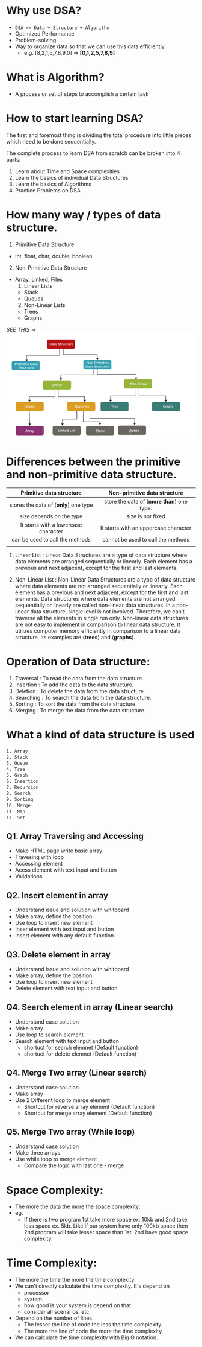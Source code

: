 # Why use DSA?
- `DSA => Data + Structure + Algorithm`
- Optimized Performance
- Problem-solving
- Way to organize data so that we can use this data efficiently
    - e.g. [8,2,1,5,7,8,9,0]
        => **[0,1,2,5,7,8,9]**   


# What is Algorithm?
- A process or set of steps to accomplish a certain task


# How to start learning DSA?
The first and foremost thing is dividing the total procedure into little pieces which need to be done sequentially.

The complete process to learn DSA from scratch can be broken into 4 parts:

1. Learn about Time and Space complexities
2. Learn the basics of individual Data Structures
3. Learn the basics of Algorithms
4. Practice Problems on DSA


# How  many way / types  of data structure. 

1. Primitive Data Structure
  - int, float, char, double, boolean

2. Non-Primitive Data Structure
  - Array, Linked, Files
    1. Linear Lists
      - Stack
      - Queues 
    2. Non-Linear Lists
      - Trees
      - Graphs

*SEE THIS* -> ![alt text](DSA-chart.png)

# Differences between the primitive and non-primitive data structure.

|        Primitive data structure        |        Non-primitive data structure         |
| :------------------------------------: | :-----------------------------------------: |
| stores the data of (__only__) one type | store the data of (__more than__) one type. |
|        size depends on the type        |              size is not fixed              |
|  It starts with a lowercase character  |    It starts with an uppercase character    |
|    can be used to call the methods     |     cannot be used to call the methods      |
|                                        |                                             |


1. Linear List :
  Linear Data Structures are a type of data structure where data elements are arranged sequentially or linearly. Each element has a previous and next adjacent, except for the first and last elements.

2. Non-Linear List :
  Non-Linear Data Structures are a type of data structure where data elements are not arranged sequentially or linearly. Each element has a previous and next adjacent, except for the first and last elements. Data structures where data elements are not arranged sequentially or linearly are called non-linear data structures. In a non-linear data structure, single level is not involved. Therefore, we can’t traverse all the elements in single run only. Non-linear data structures are not easy to implement in comparison to linear data structure. It utilizes computer memory efficiently in comparison to a linear data structure. Its examples are (__trees__) and (__graphs__).

# Operation of Data structure:

   1. Traversal : To read the data from the data structure.
   2. Insertion : To add the data to the data structure.
   3. Deletion : To delete the data from the data structure.
   4. Searching : To search the data from the data structure.
   5. Sorting : To sort the data from the data structure.
   6. Merging : To merge the data from the data structure.

# What a kind of data structure is used 
    1. Array
    2. Stack
    3. Queue
    4. Tree 
    5. Graph
    6. Insertion
    7. Recursion
    8. Search
    9. Sorting
    10. Merge
    11. Map
    12. Set  

<!-- Array Question, Ask in insterview -->

## Q1. Array Traversing and Accessing
  - Make HTML page write basic  array
  - Travesing with loop
  - Accessing element
  - Acess element with text input and button
  - Validations

## Q2. Insert element in array
  - Understand issue and solution with whitboard
  - Make array, define the position
  - Use loop to insert new element
  - Inser element with text input and button
  - Insert element with any default function

## Q3. Delete element in array
  - Understand issue and solution with whitboard
  - Make array, define the position
  - Use loop to insert new element
  - Delete element with text input and button

## Q4. Search element in array (Linear search)
  - Understand case solution
  - Make array
  - Use loop to search element
  - Search element with text input and button
    - shortuct for search elemnet (Default function)
    - shortuct for delete elemnet (Default function)

## Q4. Merge Two array (Linear search)
  - Understand case solution
  - Make array
  - Use 2 Different loop to merge element
    - Shortcut for reverse array element (Default function)
    - Shortcut for merge array element (Default function)

## Q5. Merge Two array (While loop)
  - Understand case solution
  - Make three arrays
  - Use while loop to merge element
    - Compare the logic with last one - merge



# Space Complexity:
  - The more the data the more the space complexity.
  - eg.
    - If there is two program 1st take more space ex. 10kb and 2nd take less space ex. 5kb. Like if our system have only 100kb space then 2nd program will take lesser space than 1st. 2nd have good space complexity.

# Time Complexity:
  - The more the time the more the time complexity.
  - We can't directly calculate the time complexity. It's depend on 
    - processor
    - system 
    - how good is your system is depend on that
    - consider all scenarios, etc.
  - Depend on the number of lines.
    - The lesser the line of code the less the time complexity.
    - The more the line of code the more the time complexity.
  - We can calculate the time complexity with Big O notation.


